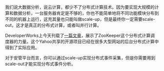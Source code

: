 <p>我们说大数据分析，说云计算，都少不了分布式计算技术。因为要实现大规模的计算和数据分析，一台服务器肯定是不够的，你也不能简单地将不同功能模块分布到不同的机器上运行，这充其量也只能叫做scale-up，但是最终你一定需要scale-out，这才是真正的分布式计算，或者叫并行计算。</p> 
<p>DeveloperWorks上今天刊载了<a href="http://www.ibm.com/developerworks/cn/java/j-zookeeper/index.html" target="_blank">一篇文章</a>，展示了ZooKeeper这个分布式计算调度器的力量。这个Yahoo共享的开源项目已经在很多大型网站的后台分布式计算中得到了实际应用。</p> 
<p>对于安管平台而言，你可以通过scale-up实现分布式事件采集，但是你需要用到scale-out才能实现分布式事件分析。</p>

